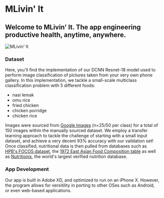 # MLivin' It
## Welcome to MLivin' It. The app engineering productive health, anytime, anywhere.

![MLivin' It](https://i.imgur.com/GFV8iVd.png)

### Dataset
Here, you'll find the implementation of our DCNN Resnet-18 model used to perform image classification of pictures taken from your very own phone gallery. In this implementation, we tackle a small-scale multiclass classification problem with 5 different foods:
- nasi lemak
- omu rice
- fried chicken
- chicken porridge
- chicken rice

Images were sourced from [Google Images](https://images.google.com) (n=25/50 per class) for a total of 150 images within the manually sourced dataset. We employ a transfer learning approach to tackle the challenge of starting with a small input dataset, and achieve a very decent 93% accuracy with our vaildation set! Once classified, nutritional data is then pulled from databases such as [HPB's FOCOS dataset](https://focos.hpb.gov.sg/eservices/ENCF/), the [1972 East Asian Food Composition table](http://www.fao.org/3/X6878E/X6878E00.htm) as well as [Nutritionix](https://www.nutritionix.com/), the world's largest verified nutrition database.

### App Development
Our app is built in Adobe XD, and optimized to run on an iPhone X. However, the program allows for versitility in porting to other OSes such as Android, or even web-based applications.
